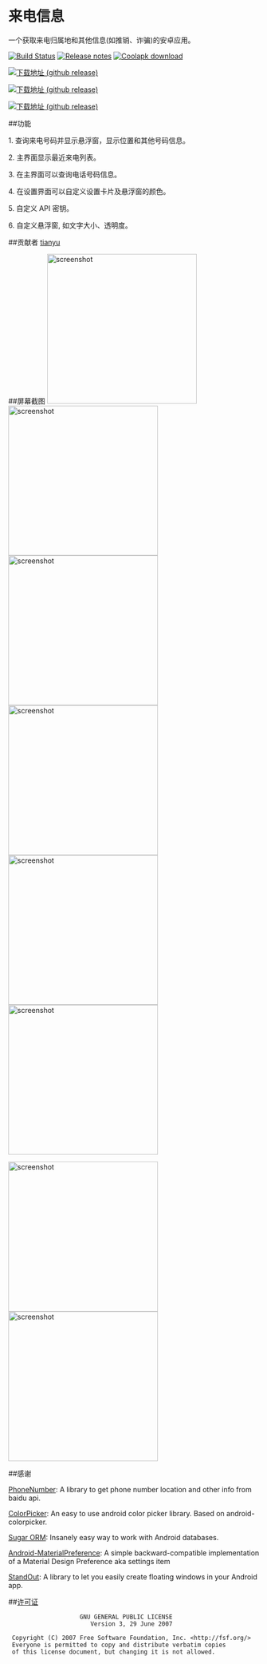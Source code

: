 # 来电信息
一个获取来电归属地和其他信息(如推销、诈骗)的安卓应用。

[![Build Status](https://travis-ci.org/xdtianyu/CallerInfo.svg?branch=master)](https://travis-ci.org/xdtianyu/CallerInfo)
[![Release notes](https://img.shields.io/badge/release-notes-yellowgreen.svg)](https://github.com/xdtianyu/CallerInfo/releases)
[![Coolapk download](https://img.shields.io/badge/coolapk-download-blue.svg)](http://coolapk.com/apk/org.xdty.callerinfo)

[![下载地址 (github release)](https://img.shields.io/github/downloads/xdtianyu/CallerInfo/v1.1.1/total.svg)](https://github.com/xdtianyu/CallerInfo/releases/download/v1.1.1/callerinfo-v1.1.1-release.apk) 

[![下载地址 (github release)](https://img.shields.io/github/downloads/xdtianyu/CallerInfo/v1.1.0/total.svg)](https://github.com/xdtianyu/CallerInfo/releases/download/v1.1.0/callerinfo-v1.1.0-release.apk)

[![下载地址 (github release)](https://img.shields.io/github/downloads/xdtianyu/CallerInfo/v1.0.0-beta/total.svg)](https://github.com/xdtianyu/CallerInfo/releases/download/v1.0.0-beta/callerinfo-v1.0.0-beta.apk)

##功能

1\. 查询来电号码并显示悬浮窗，显示位置和其他号码信息。

2\. 主界面显示最近来电列表。

3\. 在主界面可以查询电话号码信息。

4\. 在设置界面可以自定义设置卡片及悬浮窗的颜色。

5\. 自定义 API 密钥。

6\. 自定义悬浮窗, 如文字大小、透明度。

##贡献者
[tianyu](https://www.xdty.org)

##屏幕截图
<img src="https://raw.githubusercontent.com/xdtianyu/CallerInfo/master/screenshots/1.png" alt="screenshot" width="300">
<img src="https://raw.githubusercontent.com/xdtianyu/CallerInfo/master/screenshots/2.png" alt="screenshot" width="300">
<img src="https://raw.githubusercontent.com/xdtianyu/CallerInfo/master/screenshots/3.png" alt="screenshot" width="300">
<img src="https://raw.githubusercontent.com/xdtianyu/CallerInfo/master/screenshots/4.png" alt="screenshot" width="300">
<img src="https://raw.githubusercontent.com/xdtianyu/CallerInfo/master/screenshots/5.png" alt="screenshot" width="300">
<img src="https://raw.githubusercontent.com/xdtianyu/CallerInfo/master/screenshots/6.png" alt="screenshot" width="300">

<img src="https://raw.githubusercontent.com/xdtianyu/CallerInfo/master/screenshots/p-1.png" alt="screenshot" width="300">
<img src="https://raw.githubusercontent.com/xdtianyu/CallerInfo/master/screenshots/p-2.png" alt="screenshot" width="300">

##感谢

[PhoneNumber](https://github.com/xdtianyu/PhoneNumber): A library to get phone number location and other info from baidu api.

[ColorPicker](https://github.com/xdtianyu/ColorPicker): An easy to use android color picker library. Based on android-colorpicker.

[Sugar ORM](https://github.com/satyan/sugar): Insanely easy way to work with Android databases.

[Android-MaterialPreference](https://github.com/jenzz/Android-MaterialPreference): A simple backward-compatible implementation of a Material Design Preference aka settings item

[StandOut](https://github.com/pingpongboss/StandOut): A library to let you easily create floating windows in your Android app.


##[许可证](https://github.com/xdtianyu/CallerInfo/blob/master/LICENSE.md)

```
                    GNU GENERAL PUBLIC LICENSE
                       Version 3, 29 June 2007

 Copyright (C) 2007 Free Software Foundation, Inc. <http://fsf.org/>
 Everyone is permitted to copy and distribute verbatim copies
 of this license document, but changing it is not allowed.
 ```
